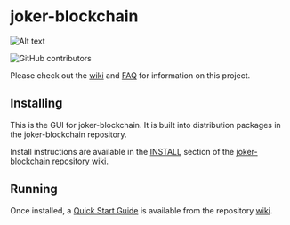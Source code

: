# joker-blockchain
![Alt text](https://www.mykc.cc/img/chives_logo.svg)

![GitHub contributors](https://img.shields.io/github/contributors/Chives-Network/joker-blockchain?logo=GitHub)

Please check out the [wiki](https://github.com/Joker-network/joker-blockchain/wiki)
and [FAQ](https://github.com/Joker-network/joker-blockchain/wiki/FAQ) for
information on this project.

## Installing

This is the GUI for joker-blockchain. It is built into distribution packages in the joker-blockchain repository.

Install instructions are available in the
[INSTALL](https://github.com/Joker-network/joker-blockchain/wiki/INSTALL)
section of the
[joker-blockchain repository wiki](https://github.com/Joker-network/joker-blockchain/wiki).

## Running

Once installed, a
[Quick Start Guide](https://github.com/Joker-network/joker-blockchain/wiki/Quick-Start-Guide)
is available from the repository
[wiki](https://github.com/Joker-network/joker-blockchain/wiki).
